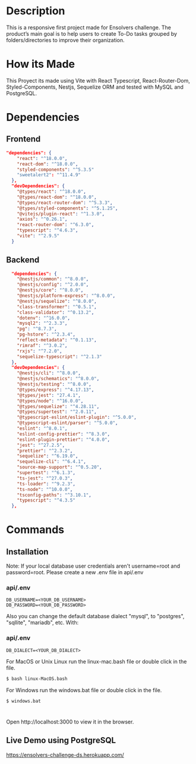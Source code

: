 # Description
This is a responsive first project made for Ensolvers challenge. The product’s main goal is to help users to create To-Do tasks grouped by folders/directories to improve their organization.

# How its Made
This Proyect its made using Vite with React Typescript, React-Router-Dom, Styled-Components, Nestjs, Sequelize ORM and tested with MySQL and PostgreSQL.

# Dependencies
## Frontend

```json
"dependencies": {
    "react": "^18.0.0",
    "react-dom": "^18.0.0",
    "styled-components": "^5.3.5"
    "sweetalert2": "^11.4.9"
  },
  "devDependencies": {
    "@types/react": "^18.0.0",
    "@types/react-dom": "^18.0.0",
    "@types/react-router-dom": "^5.3.3",
    "@types/styled-components": "^5.1.25",
    "@vitejs/plugin-react": "^1.3.0",
    "axios": "^0.26.1",
    "react-router-dom": "^6.3.0",
    "typescript": "^4.6.3",
    "vite": "^2.9.5"
  }
```

## Backend

```json
  "dependencies": {
    "@nestjs/common": "^8.0.0",
    "@nestjs/config": "^2.0.0",
    "@nestjs/core": "^8.0.0",
    "@nestjs/platform-express": "^8.0.0",
    "@nestjs/sequelize": "^8.0.0",
    "class-transformer": "^0.5.1",
    "class-validator": "^0.13.2",
    "dotenv": "^16.0.0",
    "mysql2": "^2.3.3",
    "pg": "^8.7.3",
    "pg-hstore": "^2.3.4",
    "reflect-metadata": "^0.1.13",
    "rimraf": "^3.0.2",
    "rxjs": "^7.2.0",
    "sequelize-typescript": "^2.1.3"
  },
  "devDependencies": {
    "@nestjs/cli": "^8.0.0",
    "@nestjs/schematics": "^8.0.0",
    "@nestjs/testing": "^8.0.0",
    "@types/express": "^4.17.13",
    "@types/jest": "27.4.1",
    "@types/node": "^16.0.0",
    "@types/sequelize": "^4.28.11",
    "@types/supertest": "^2.0.11",
    "@typescript-eslint/eslint-plugin": "^5.0.0",
    "@typescript-eslint/parser": "^5.0.0",
    "eslint": "^8.0.1",
    "eslint-config-prettier": "^8.3.0",
    "eslint-plugin-prettier": "^4.0.0",
    "jest": "^27.2.5",
    "prettier": "^2.3.2",
    "sequelize": "^6.19.0",
    "sequelize-cli": "^6.4.1",
    "source-map-support": "^0.5.20",
    "supertest": "^6.1.3",
    "ts-jest": "^27.0.3",
    "ts-loader": "^9.2.3",
    "ts-node": "^10.0.0",
    "tsconfig-paths": "^3.10.1",
    "typescript": "^4.3.5"
  },
```

# Commands

## Installation


Note:
If your local database user credentials aren't username=root and password=root. Please create a new .env file in api/.env 

### api/.env
```
DB_USERNAME=<YOUR_DB_USERNAME>
DB_PASSWORD=<YOUR_DB_PASSWORD>
```
Also you can change the default database dialect "mysql", to "postgres", "sqllite", "mariadb", etc. With:

### api/.env
```
DB_DIALECT=<YOUR_DB_DIALECT>
```

For MacOS or Unix Linux run the linux-mac.bash file or double click in the file.
```bash
$ bash linux-MacOS.bash
```

For Windows run the windows.bat file or double click in the file.
```bash
$ windows.bat
```

#
Open http://localhost:3000 to view it in the browser.

## Live Demo using PostgreSQL
https://ensolvers-challenge-ds.herokuapp.com/




